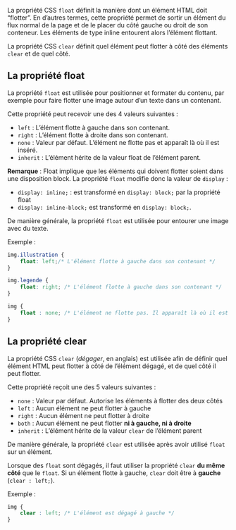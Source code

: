 La propriété CSS ```float``` définit la manière dont un élément HTML doit “flotter”. En d’autres termes, cette propriété permet de sortir un élément du flux normal de la page et de le placer du côté gauche ou droit de son conteneur. Les éléments de type inline entourent alors l’élément flottant.

La propriété CSS ```clear``` définit quel élément peut flotter à côté des éléments ```clear``` et de quel côté.

## La propriété float

La propriété ```float``` est utilisée pour positionner et formater du contenu, par exemple pour faire flotter une image autour d’un texte dans un contenant.

Cette propriété peut recevoir une des 4 valeurs suivantes :

- ```left``` : L’élément flotte à gauche dans son contenant.
- ```right``` : L’élément flotte à droite dans son contenant. 
- ```none``` : Valeur par défaut. L’élément ne flotte pas et apparaît là où il est inséré.
- ```inherit``` : L’élément hérite de la valeur float de l’élément parent.

__Remarque__ : Float implique que les éléments qui doivent flotter soient dans une disposition block. La propriété ```float``` modifie donc la valeur de ```display``` :

- ```display: inline;``` : est transformé en ```display: block;``` par la propriété float
- ```display: inline-block;``` est transformé en ```display: block;```.

De manière générale, la propriété ```float``` est utilisée pour entourer une image avec du texte.

Exemple :

```css
img.illustration {
	float: left;/* L'élément flotte à gauche dans son contenant */
}

img.legende {
	float: right; /* L'élément flotte à gauche dans son contenant */
}

img {
	float : none; /* L'élément ne flotte pas. Il apparaît là où il est positionné dans le code HTML */
}
```

## La propriété clear

La propriété CSS ```clear``` (*dégager*, en anglais) est utilisée afin de définir quel élément HTML peut flotter à côté de l’élément dégagé, et de quel côté il peut flotter. 

Cette propriété reçoit une des 5 valeurs suivantes :

- ```none``` : Valeur par défaut. Autorise les éléments à flotter des deux côtés
- ```left``` : Aucun élément ne peut flotter à gauche
- ```right``` : Aucun élément ne peut flotter à droite
- ```both``` : Aucun élément ne peut flotter **ni à gauche, ni à droite**
- ```inherit``` : L’élément hérite de la valeur ```clear``` de l’élément parent

De manière générale, la propriété ```clear``` est utilisée après avoir utilisé ```float``` sur un élément. 

Lorsque des ```float``` sont dégagés, il faut utiliser la propriété ```clear``` **du même côté** que le ```float```. Si un élément flotte à gauche, ```clear``` doit être à **gauche** (```clear : left;```).

Exemple :

```css
img {
	clear : left; /* L'élément est dégagé à gauche */
}
```